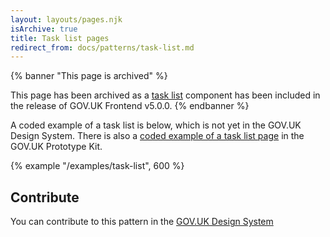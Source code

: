 ```yaml
---
layout: layouts/pages.njk
isArchive: true
title: Task list pages
redirect_from: docs/patterns/task-list.md
---
```


{% banner "This page is archived" %}

This page has been archived as a [task list](https://design-system.service.gov.uk/components/task-list/) component has been included in the release of GOV.UK Frontend v5.0.0.
{% endbanner %}

A coded example of a task list is below, which is not yet in the GOV.UK Design System. There is also a [coded example of a task list page](https://govuk-prototype-kit.herokuapp.com/docs/templates/task-list) in the GOV.UK Prototype Kit.

{% example "/examples/task-list", 600 %}
## Contribute

You can contribute to this pattern in the [GOV.UK Design System](https://design-system.service.gov.uk/patterns/task-list-pages/#help-improve-this-page)
